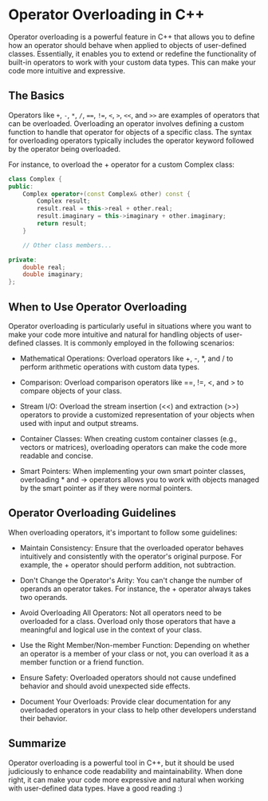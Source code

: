 # Operator Overloading in C++
Operator overloading is a powerful feature in C++ that allows you to define how an operator should behave when applied to objects of user-defined classes. Essentially, it enables you to extend or redefine the functionality of built-in operators to work with your custom data types. This can make your code more intuitive and expressive.

## The Basics
Operators like `+`, `-`, `*`, `/`, `==`, `!=`, `<`, `>`, `<<`, and `>>` are examples of operators that can be overloaded. Overloading an operator involves defining a custom function to handle that operator for objects of a specific class. The syntax for overloading operators typically includes the operator keyword followed by the operator being overloaded.

For instance, to overload the + operator for a custom Complex class:

```cpp
class Complex {
public:
    Complex operator+(const Complex& other) const {
        Complex result;
        result.real = this->real + other.real;
        result.imaginary = this->imaginary + other.imaginary;
        return result;
    }

    // Other class members...

private:
    double real;
    double imaginary;
};
```
## When to Use Operator Overloading
Operator overloading is particularly useful in situations where you want to make your code more intuitive and natural for handling objects of user-defined classes. It is commonly employed in the following scenarios:

* Mathematical Operations: Overload operators like +, -, *, and / to perform arithmetic operations with custom data types.

* Comparison: Overload comparison operators like ==, !=, <, and > to compare objects of your class.

* Stream I/O: Overload the stream insertion (<<) and extraction (>>) operators to provide a customized representation of your objects when used with input and output streams.

* Container Classes: When creating custom container classes (e.g., vectors or matrices), overloading operators can make the code more readable and concise.

* Smart Pointers: When implementing your own smart pointer classes, overloading * and -> operators allows you to work with objects managed by the smart pointer as if they were normal pointers.

## Operator Overloading Guidelines

When overloading operators, it's important to follow some guidelines:

* Maintain Consistency: Ensure that the overloaded operator behaves intuitively and consistently with the operator's original purpose. For example, the + operator should perform addition, not subtraction.

* Don't Change the Operator's Arity: You can't change the number of operands an operator takes. For instance, the + operator always takes two operands.

* Avoid Overloading All Operators: Not all operators need to be overloaded for a class. Overload only those operators that have a meaningful and logical use in the context of your class.

* Use the Right Member/Non-member Function: Depending on whether an operator is a member of your class or not, you can overload it as a member function or a friend function.

* Ensure Safety: Overloaded operators should not cause undefined behavior and should avoid unexpected side effects.

* Document Your Overloads: Provide clear documentation for any overloaded operators in your class to help other developers understand their behavior.

## Summarize
Operator overloading is a powerful tool in C++, but it should be used judiciously to enhance code readability and maintainability. When done right, it can make your code more expressive and natural when working with user-defined data types. Have a good reading :)